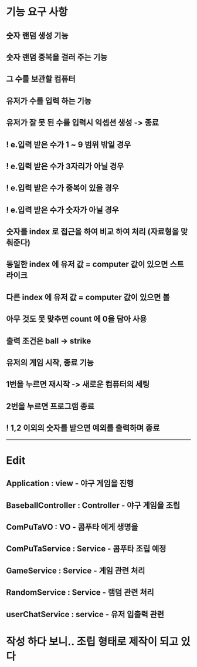 # 기능 요구 사항

## 숫자 랜덤 생성 기능
## 숫자 랜덤 중복을 걸러 주는 기능
## 그 수를 보관할 컴퓨터

## 유저가 수를 입력 하는 기능
## 유저가 잘 못 된 수를 입력시 익셉션 생성 -> 종료
## ! e.입력 받은 수가 1 ~ 9 범위 밖일 경우
## ! e.입력 받은 수가 3자리가 아닐 경우
## ! e.입력 받은 수가 중복이 있을 경우
## ! e.입력 받은 수가 숫자가 아닐 경우

## 숫자를 index 로 접근을 하여 비교 하여 처리 (자료형을 맞춰준다)
## 동일한 index 에 유저 값 = computer 값이 있으면 스트라이크
## 다른 index 에 유저 값 = computer 값이 있으면 볼
## 아무 것도 못 맞추면 count 에 0을 담아 사용
## 출력 조건은 ball -> strike

## 유저의 게임 시작, 종료 기능
## 1번을 누르면 재시작 -> 새로운 컴퓨터의 세팅
## 2번을 누르면 프로그램 종료
## ! 1,2 이외의 숫자를 받으면 예외를 출력하며 종료 

-------

# Edit
## Application : view               - 야구 게임을 진행 
## BaseballController : Controller  - 야구 게임을 조립  
## ComPuTaVO : VO                   - 콤푸타 에게 생명을 
## ComPuTaService : Service         - 콤푸타 조립 예정 
## GameService : Service            - 게임 관련 처리 
## RandomService : Service          - 램덤 관련 처리 
## userChatService : service        - 유저 입출력 관련 

# 작성 하다 보니.. 조립 형태로 제작이 되고 있다